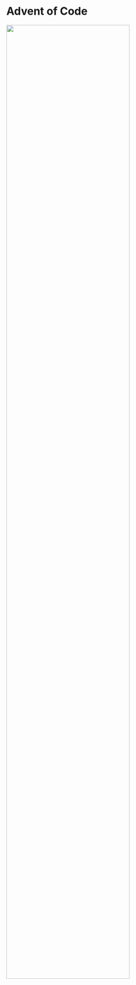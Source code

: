 
# Advent of Code

<a href="https://adventofcode.com"><img src="2022/calendar.svg" width="80%" /></a>
